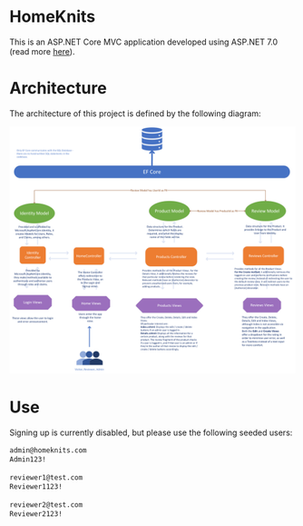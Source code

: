 # HomeKnits

This is an ASP.NET Core MVC application developed using ASP.NET 7.0 (read more [here](https://learn.microsoft.com/en-us/aspnet/core/mvc/overview?view=aspnetcore-7.0)).

# Architecture

The architecture of this project is defined by the following diagram:

![Architecture Diagram](https://github.com/ariane-codes/homeknits/blob/main/MVCModel.png?raw=true)

# Use

Signing up is currently disabled, but please use the following seeded users:

``` 
admin@homeknits.com
Admin123!

reviewer1@test.com
Reviewer1123!

reviewer2@test.com
Reviewer2123!
```